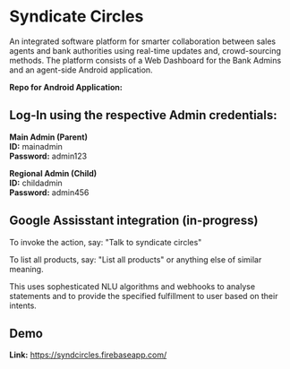 # Syndicate Circles
An integrated software platform for smarter collaboration between sales agents and bank authorities using real-time updates and, crowd-sourcing methods.
The platform consists of a Web Dashboard for the Bank Admins and an agent-side Android application.

**Repo for Android Application:** 

## Log-In using the respective Admin credentials:

**Main Admin (Parent)**  
**ID:** mainadmin  
**Password:** admin123

**Regional Admin (Child)**  
**ID:** childadmin  
**Password:** admin456

## Google Assisstant integration (in-progress)
To invoke the action, say: "Talk to syndicate circles"

To list all products, say: "List all products" or anything else of similar meaning.

This uses sophesticated NLU algorithms and webhooks to analyse statements and to provide the specified fulfillment to user based on their intents.

## Demo
**Link:** https://syndcircles.firebaseapp.com/
